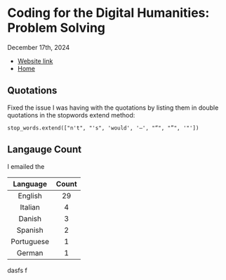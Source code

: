 # Coding for the Digital Humanities: Problem Solving

December 17th, 2024

- [Website link](https://dh-coding-docs.netlify.app/)
- [Home](README.md)

## Quotations

Fixed the issue I was having with the quotations by listing them in double quotations in the stopwords extend method:

```
stop_words.extend(["n't", "'s", 'would', '—', "“", "”", '"'])
```

## Langauge Count

I emailed the 

| Language | Count |
| :---: | :---: |
| English | 29 |
| Italian | 4 |
| Danish | 3 |
| Spanish | 2 |
| Portuguese | 1 |
| German | 1 |

dasfs f